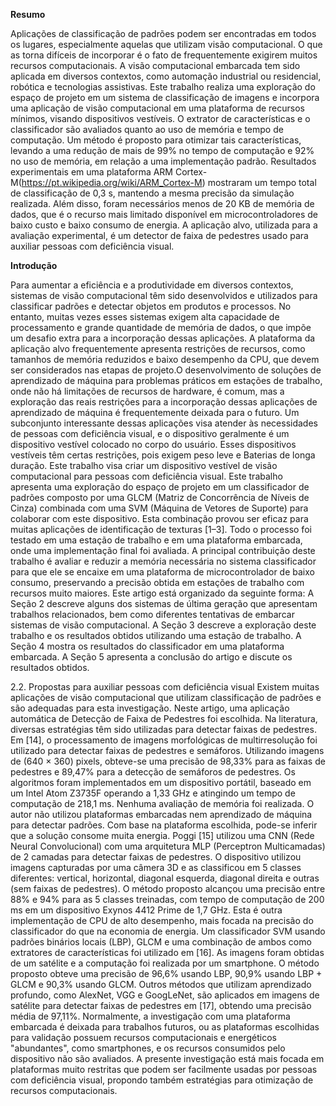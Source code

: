 
**Resumo** 

Aplicações de classificação de padrões podem ser encontradas em todos os lugares, especialmente aquelas que utilizam visão computacional.
O que as torna difíceis de incorporar é o fato de frequentemente exigirem muitos recursos computacionais.
A visão computacional embarcada tem sido aplicada em diversos contextos, como automação industrial ou residencial, robótica e tecnologias assistivas. Este trabalho realiza uma exploração do espaço de projeto em um sistema de classificação de imagens e incorpora uma aplicação de visão computacional em uma plataforma de recursos mínimos, visando
dispositivos vestíveis. O extrator de características e o classificador são avaliados quanto ao uso de memória e tempo de computação. Um método é proposto para otimizar tais características, levando a uma redução de mais de 99% no tempo de computação e 92% no uso de memória, em relação a uma implementação padrão. Resultados experimentais em uma plataforma ARM Cortex-M(https://pt.wikipedia.org/wiki/ARM_Cortex-M) mostraram um tempo total de classificação de 0,3 s, mantendo a mesma precisão da simulação realizada. Além disso, foram necessários menos de 20 KB de memória de dados,
que é o recurso mais limitado disponível em microcontroladores de baixo custo e baixo consumo de energia. A aplicação alvo, utilizada para a avaliação experimental, é um detector de faixa de pedestres usado para auxiliar pessoas com deficiência visual.


**Introdução** 

Para aumentar a eficiência e a produtividade em diversos contextos, sistemas de visão computacional têm sido desenvolvidos e utilizados para classificar padrões e detectar objetos em produtos e processos. No entanto, muitas vezes esses sistemas exigem alta capacidade de processamento e grande quantidade de memória de dados, o que impõe um desafio extra para a incorporação dessas aplicações. A plataforma da aplicação alvo frequentemente apresenta restrições de recursos, como tamanhos de memória reduzidos e baixo desempenho da CPU, que devem ser considerados nas etapas de projeto.O desenvolvimento de soluções de aprendizado de máquina para problemas práticos em estações de trabalho, onde não há limitações de recursos de hardware, é comum, mas a exploração das reais restrições para a incorporação dessas aplicações de aprendizado de máquina é frequentemente deixada para o futuro.
Um subconjunto interessante dessas aplicações visa atender às necessidades de pessoas com deficiência visual, e o dispositivo geralmente é um dispositivo vestível colocado no corpo do usuário. Esses dispositivos vestíveis têm certas restrições, pois exigem peso leve e Baterias de longa duração. Este trabalho visa criar um dispositivo vestível de visão computacional
para pessoas com deficiência visual.
Este trabalho apresenta uma exploração do espaço de projeto em um classificador de padrões composto por uma GLCM (Matriz de Concorrência de Níveis de Cinza) combinada
com uma SVM (Máquina de Vetores de Suporte) para colaborar com este dispositivo. Esta combinação provou ser eficaz para muitas aplicações de identificação de texturas [1–3].
Todo o processo foi testado em uma estação de trabalho e em uma plataforma embarcada, onde uma implementação final foi avaliada.
A principal contribuição deste trabalho é avaliar e reduzir a memória necessária no sistema classificador para que ele se encaixe em uma plataforma de microcontrolador
de baixo consumo, preservando a precisão obtida
em estações de trabalho com recursos muito maiores.
Este artigo está organizado da seguinte forma: A Seção 2 descreve alguns
dos sistemas de última geração que apresentam trabalhos relacionados,
bem como diferentes tentativas de embarcar sistemas de visão computacional.
A Seção 3 descreve a exploração deste trabalho e os resultados obtidos utilizando uma estação de trabalho. A Seção 4 mostra os resultados do classificador em uma plataforma embarcada. A Seção 5 apresenta a conclusão
do artigo e discute os resultados obtidos.


2.2. Propostas para auxiliar pessoas com deficiência visual
Existem muitas aplicações de visão computacional que utilizam classificação de padrões
e são adequadas para esta investigação. Neste artigo,
uma aplicação automática de Detecção de Faixa de Pedestres foi escolhida.
Na literatura, diversas estratégias têm sido utilizadas para detectar
faixas de pedestres. Em [14], o processamento de imagens morfológicas de multirresolução foi utilizado para detectar faixas de pedestres e semáforos. Utilizando imagens de
(640 × 360) pixels, obteve-se uma precisão de 98,33% para
as faixas de pedestres e 89,47% para a detecção de semáforos de pedestres. Os algoritmos foram implementados em um dispositivo portátil,
baseado em um Intel Atom Z3735F operando a 1,33 GHz e atingindo
um tempo de computação de 218,1 ms. Nenhuma avaliação de memória foi realizada. O autor não utilizou plataformas embarcadas nem aprendizado de máquina
para detectar padrões. Com base na plataforma escolhida, pode-se
inferir que a solução consome muita energia.
Poggi [15] utilizou uma CNN (Rede Neural Convolucional) com uma arquitetura MLP (Perceptron Multicamadas) de 2 camadas para detectar faixas de pedestres. O dispositivo utilizou imagens capturadas por uma câmera 3D e as classificou em 5 classes diferentes: vertical, horizontal, diagonal esquerda, diagonal direita e outras (sem faixas de pedestres). O método proposto alcançou uma precisão entre 88% e 94% para as 5 classes treinadas, com tempo de computação de 200 ms em um dispositivo Exynos 4412 Prime de 1,7 GHz. Esta é outra implementação de CPU de alto desempenho, mais focada na precisão do classificador do que na economia de energia. Um classificador SVM usando padrões binários locais (LBP), GLCM e uma combinação de ambos como extratores de características foi utilizado em [16]. As imagens foram obtidas de um satélite e a computação foi realizada por um smartphone. O método proposto obteve
uma precisão de 96,6% usando LBP, 90,9% usando LBP + GLCM e 90,3%
usando GLCM. Outros métodos que utilizam aprendizado profundo, como AlexNet,
VGG e GoogLeNet, são aplicados em imagens de satélite para detectar faixas de pedestres em [17], obtendo uma precisão média de 97,11%.
Normalmente, a investigação com uma plataforma embarcada é deixada para
trabalhos futuros, ou as plataformas escolhidas para validação possuem recursos computacionais e energéticos "abundantes", como smartphones, e
os recursos consumidos pelo dispositivo não são avaliados.
A presente investigação está mais focada em plataformas muito restritas que podem ser facilmente usadas por pessoas com deficiência visual,
propondo também estratégias para otimização de recursos computacionais.